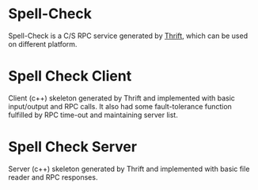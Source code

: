 # Spell-Check
Spell-Check is a C/S RPC service generated by [Thrift](https://thrift.apache.org/), which can be used on different platform.

# Spell Check Client
Client (c++) skeleton generated by Thrift and implemented with basic input/output and RPC calls. 
It also had some fault-tolerance function fulfilled by RPC time-out and maintaining server list.

# Spell Check Server
Server (c++) skeleton generated by Thrift and implemented with basic file reader and RPC responses.
